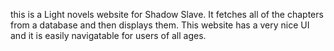this is a Light novels website for Shadow Slave. It fetches all of the chapters from a database and then displays them. This website has a very nice UI and it is easily navigatable for users of all ages.
